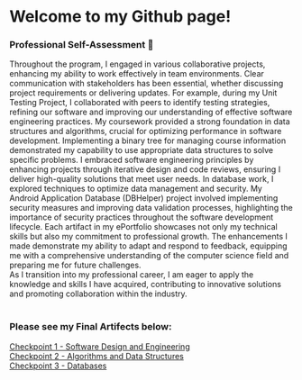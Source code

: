 # Welcome to my Github page!<br>
### Professional Self-Assessment 📖<br>
Throughout the program, I engaged in various collaborative projects, enhancing my ability to work effectively in team environments. Clear communication with stakeholders has been essential, whether discussing project requirements or delivering updates. For example, during my Unit Testing Project, I collaborated with peers to identify testing strategies, refining our software and improving our understanding of effective software engineering practices. My coursework provided a strong foundation in data structures and algorithms, crucial for optimizing performance in software development. Implementing a binary tree for managing course information demonstrated my capability to use appropriate data structures to solve specific problems. I embraced software engineering principles by enhancing projects through iterative design and code reviews, ensuring I deliver high-quality solutions that meet user needs. In database work, I explored techniques to optimize data management and security. My Android Application Database (DBHelper) project involved implementing security measures and improving data validation processes, highlighting the importance of security practices throughout the software development lifecycle. Each artifact in my ePortfolio showcases not only my technical skills but also my commitment to professional growth. The enhancements I made demonstrate my ability to adapt and respond to feedback, equipping me with a comprehensive understanding of the computer science field and preparing me for future challenges.<br>
As I transition into my professional career, I am eager to apply the knowledge and skills I have acquired, contributing to innovative solutions and promoting collaboration within the industry.<br><br>


### Please see my Final Artifects below:<br>
[Checkpoint 1 - Software Design and Engineering](https://github.com/NoahGarza88/NoahGarza88.github.io/tree/main/Category%20One%20-%20Software%20Design%20and%20Engineering) <br>
[Checkpoint 2 - Algorithms and Data Structures](https://github.com/NoahGarza88/NoahGarza88.github.io/tree/main/Category%20Two%20-%20Algorithms%20and%20Data%20Structures)<br>
[Checkpoint 3 - Databases](https://github.com/NoahGarza88/NoahGarza88.github.io/tree/main/Category%20Three%20-%20Databases)

